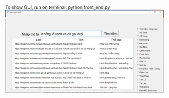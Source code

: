 To show GUI, run on terminal: python front_end.py
![alt text](https://github.com/HKisCoding/MovieRetrievalApp/blob/main/projectRetrieval/demo.PNG?raw=true)
